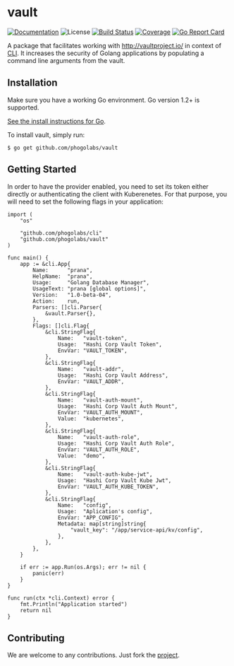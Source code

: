 # vault

[![Documentation][godoc-img]][godoc-url]
![License][license-img]
[![Build Status][travis-img]][travis-url]
[![Coverage][codecov-img]][codecov-url]
[![Go Report Card][report-img]][report-url]

A package that facilitates working with http://vaultproject.io/ in context of
[CLI](https://github.com/phogolabs/cli). It increases the security of Golang
applications by populating a command line arguments from the vault.

## Installation

Make sure you have a working Go environment. Go version 1.2+ is supported.

[See the install instructions for Go](http://golang.org/doc/install.html).

To install vault, simply run:
```
$ go get github.com/phogolabs/vault
```

## Getting Started

In order to have the provider enabled, you need to set its token either
directly or authenticating the client with Kuberenetes. For that purpose, you
will need to set the following flags in your application:

```golang
import (
	"os"

	"github.com/phogolabs/cli"
	"github.com/phogolabs/vault"
)

func main() {
	app := &cli.App{
		Name:      "prana",
		HelpName:  "prana",
		Usage:     "Golang Database Manager",
		UsageText: "prana [global options]",
		Version:   "1.0-beta-04",
		Action:    run,
		Parsers: []cli.Parser{
			&vault.Parser{},
		},
		Flags: []cli.Flag{
			&cli.StringFlag{
				Name:   "vault-token",
				Usage:  "Hashi Corp Vault Token",
				EnvVar: "VAULT_TOKEN",
			},
			&cli.StringFlag{
				Name:   "vault-addr",
				Usage:  "Hashi Corp Vault Address",
				EnvVar: "VAULT_ADDR",
			},
			&cli.StringFlag{
				Name:   "vault-auth-mount",
				Usage:  "Hashi Corp Vault Auth Mount",
				EnvVar: "VAULT_AUTH_MOUNT",
				Value:  "kubernetes",
			},
			&cli.StringFlag{
				Name:   "vault-auth-role",
				Usage:  "Hashi Corp Vault Auth Role",
				EnvVar: "VAULT_AUTH_ROLE",
				Value:  "demo",
			},
			&cli.StringFlag{
				Name:   "vault-auth-kube-jwt",
				Usage:  "Hashi Corp Vault Kube Jwt",
				EnvVar: "VAULT_AUTH_KUBE_TOKEN",
			},
			&cli.StringFlag{
				Name:   "config",
				Usage:  "Aplication's config",
				EnvVar: "APP_CONFIG",
				Metadata: map[string]string{
					"vault_key": "/app/service-api/kv/config",
				},
			},
		},
	}

	if err := app.Run(os.Args); err != nil {
		panic(err)
	}
}

func run(ctx *cli.Context) error {
	fmt.Println("Application started")
	return nil
}
```

## Contributing

We are welcome to any contributions. Just fork the
[project](https://github.com/phogolabs/vault).

[travis-img]: https://travis-ci.org/phogolabs/vault.svg?branch=master
[travis-url]: https://travis-ci.org/phogolabs/vault
[report-img]: https://goreportcard.com/badge/github.com/phogolabs/vault
[report-url]: https://goreportcard.com/report/github.com/phogolabs/vault
[codecov-url]: https://codecov.io/gh/phogolabs/vault
[codecov-img]: https://codecov.io/gh/phogolabs/vault/branch/master/graph/badge.svg
[godoc-url]: https://godoc.org/github.com/phogolabs/vault
[godoc-img]: https://godoc.org/github.com/phogolabs/vault?status.svg
[license-img]: https://img.shields.io/badge/license-MIT-blue.svg
[software-license-url]: LICENSE
